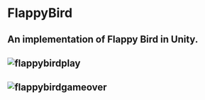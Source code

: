 # FlappyBird

## An implementation of Flappy Bird in Unity.
## ![flappybirdplay](https://user-images.githubusercontent.com/25637674/45054508-e39af880-b095-11e8-8f15-8e32d5acda73.jpg)
## ![flappybirdgameover](https://user-images.githubusercontent.com/25637674/45054646-44c2cc00-b096-11e8-9d27-fad36426234d.jpg)
